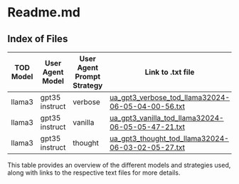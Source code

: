 # Readme.md

## Index of Files

| TOD Model      | User Agent Model | User Agent Prompt Strategy | Link to .txt file                                   |
|----------------|------------------|----------------------------|----------------------------------------------------|
| llama3         | gpt35 instruct   | verbose                    | [ua_gpt3_verbose_tod_llama32024-06-05-04-00-56.txt](ua_gpt3_verbose_tod_llama32024-06-05-04-00-56.txt) |
| llama3         | gpt35 instruct   | vanilla                    | [ua_gpt3_vanilla_tod_llama32024-06-05-05-47-21.txt](ua_gpt3_vanilla_tod_llama32024-06-05-05-47-21.txt) |
| llama3         | gpt35 instruct   | thought                    | [ua_gpt3_thought_tod_llama32024-06-03-02-05-27.txt](ua_gpt3_thought_tod_llama32024-06-03-02-05-27.txt) |

This table provides an overview of the different models and strategies used, along with links to the respective text files for more details.
